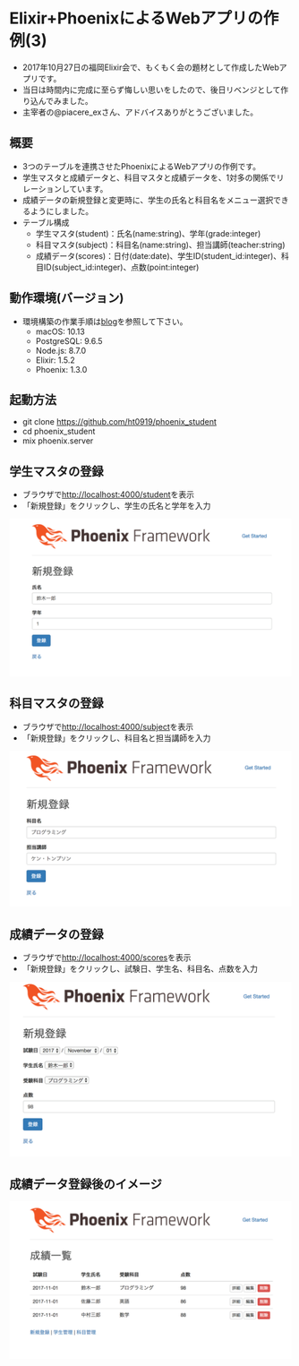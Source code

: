 # Elixir+PhoenixによるWebアプリの作例(3)

- 2017年10月27日の福岡Elixir会で、もくもく会の題材として作成したWebアプリです。
- 当日は時間内に完成に至らず悔しい思いをしたので、後日リベンジとして作り込んでみました。
- 主宰者の@piacere_exさん、アドバイスありがとうございました。


## 概要

- 3つのテーブルを連携させたPhoenixによるWebアプリの作例です。
- 学生マスタと成績データと、科目マスタと成績データを、1対多の関係でリレーションしています。
- 成績データの新規登録と変更時に、学生の氏名と科目名をメニュー選択できるようにしました。
- テーブル構成
  - 学生マスタ(student)：氏名(name:string)、学年(grade:integer)
  - 科目マスタ(subject)：科目名(name:string)、担当講師(teacher:string)
  - 成績データ(scores)：日付(date:date)、学生ID(student_id:integer)、科目ID(subject_id:integer)、点数(point:integer)


## 動作環境(バージョン)

- 環境構築の作業手順は[blog](https://github.com/ht0919/blog)を参照して下さい。
  - macOS: 10.13
  - PostgreSQL: 9.6.5
  - Node.js: 8.7.0
  - Elixir: 1.5.2
  - Phoenix: 1.3.0


## 起動方法

- git clone https://github.com/ht0919/phoenix_student
- cd phoenix_student
- mix phoenix.server


## 学生マスタの登録

- ブラウザで[http://localhost:4000/student](http://localhost:4000/student)を表示
- 「新規登録」をクリックし、学生の氏名と学年を入力

![img01.png](https://raw.githubusercontent.com/ht0919/phoenix_student/master/images/img01.png)


## 科目マスタの登録

- ブラウザで[http://localhost:4000/subject](http://localhost:4000/subject)を表示
- 「新規登録」をクリックし、科目名と担当講師を入力

![img02.png](https://raw.githubusercontent.com/ht0919/phoenix_student/master/images/img02.png)


## 成績データの登録

- ブラウザで[http://localhost:4000/scores](http://localhost:4000/scores)を表示
- 「新規登録」をクリックし、試験日、学生名、科目名、点数を入力

![img03.png](https://raw.githubusercontent.com/ht0919/phoenix_student/master/images/img03.png)


## 成績データ登録後のイメージ

![img04.png](https://raw.githubusercontent.com/ht0919/phoenix_student/master/images/img04.png)

